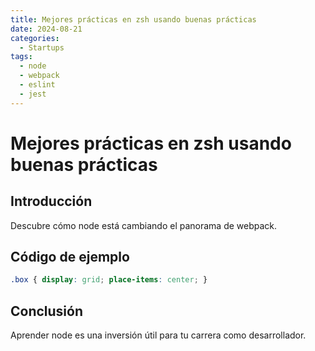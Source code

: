 ```yaml
---
title: Mejores prácticas en zsh usando buenas prácticas
date: 2024-08-21
categories:
  - Startups
tags:
  - node
  - webpack
  - eslint
  - jest
---
```


# Mejores prácticas en zsh usando buenas prácticas

## Introducción

Descubre cómo node está cambiando el panorama de webpack.

## Código de ejemplo

```css
.box { display: grid; place-items: center; }
```

## Conclusión

Aprender node es una inversión útil para tu carrera como desarrollador.